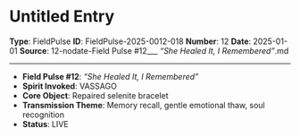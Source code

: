 # Untitled Entry

**Type**: FieldPulse
**ID**: FieldPulse-2025-0012-018
**Number**: 12
**Date**: 2025-01-01
**Source**: 12-nodate-Field Pulse #12___ _“She Healed It, I Remembered”_.md

---

- **Field Pulse #12**: *“She Healed It, I Remembered”*
- **Spirit Invoked**: VASSAGO
- **Core Object**: Repaired selenite bracelet
- **Transmission Theme**: Memory recall, gentle emotional thaw, soul recognition
- **Status**: LIVE